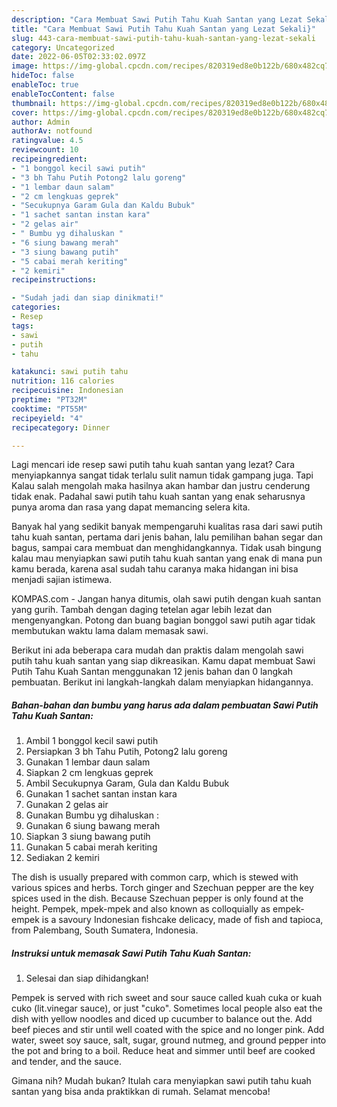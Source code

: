 ```yaml
---
description: "Cara Membuat Sawi Putih Tahu Kuah Santan yang Lezat Sekali}"
title: "Cara Membuat Sawi Putih Tahu Kuah Santan yang Lezat Sekali}"
slug: 443-cara-membuat-sawi-putih-tahu-kuah-santan-yang-lezat-sekali
category: Uncategorized
date: 2022-06-05T02:33:02.097Z
image: https://img-global.cpcdn.com/recipes/820319ed8e0b122b/680x482cq70/sawi-putih-tahu-kuah-santan-foto-resep-utama.jpg
hideToc: false
enableToc: true
enableTocContent: false
thumbnail: https://img-global.cpcdn.com/recipes/820319ed8e0b122b/680x482cq70/sawi-putih-tahu-kuah-santan-foto-resep-utama.jpg
cover: https://img-global.cpcdn.com/recipes/820319ed8e0b122b/680x482cq70/sawi-putih-tahu-kuah-santan-foto-resep-utama.jpg
author: Admin
authorAv: notfound
ratingvalue: 4.5
reviewcount: 10
recipeingredient:
- "1 bonggol kecil sawi putih"
- "3 bh Tahu Putih Potong2 lalu goreng"
- "1 lembar daun salam"
- "2 cm lengkuas geprek"
- "Secukupnya Garam Gula dan Kaldu Bubuk"
- "1 sachet santan instan kara"
- "2 gelas air"
- " Bumbu yg dihaluskan "
- "6 siung bawang merah"
- "3 siung bawang putih"
- "5 cabai merah keriting"
- "2 kemiri"
recipeinstructions:

- "Sudah jadi dan siap dinikmati!"
categories:
- Resep
tags:
- sawi
- putih
- tahu

katakunci: sawi putih tahu 
nutrition: 116 calories
recipecuisine: Indonesian
preptime: "PT32M"
cooktime: "PT55M"
recipeyield: "4"
recipecategory: Dinner

---
```



Lagi mencari ide resep sawi putih tahu kuah santan yang lezat? Cara menyiapkannya sangat tidak terlalu sulit namun tidak gampang juga. Tapi Kalau salah mengolah maka hasilnya akan hambar dan justru cenderung tidak enak. Padahal sawi putih tahu kuah santan yang enak seharusnya punya aroma dan rasa yang dapat memancing selera kita.


Banyak hal yang sedikit banyak mempengaruhi kualitas rasa dari sawi putih tahu kuah santan, pertama dari jenis bahan, lalu pemilihan bahan segar dan bagus, sampai cara membuat dan menghidangkannya. Tidak usah bingung kalau mau menyiapkan sawi putih tahu kuah santan yang enak di mana pun kamu berada, karena asal sudah tahu caranya maka hidangan ini bisa menjadi sajian istimewa.

KOMPAS.com - Jangan hanya ditumis, olah sawi putih dengan kuah santan yang gurih. Tambah dengan daging tetelan agar lebih lezat dan mengenyangkan. Potong dan buang bagian bonggol sawi putih agar tidak membutukan waktu lama dalam memasak sawi.


Berikut ini ada beberapa cara mudah dan praktis dalam mengolah sawi putih tahu kuah santan yang siap dikreasikan. Kamu dapat membuat Sawi Putih Tahu Kuah Santan menggunakan 12 jenis bahan dan 0 langkah pembuatan. Berikut ini langkah-langkah dalam menyiapkan hidangannya.

<!--inarticleads1-->

##### Bahan-bahan dan bumbu yang harus ada dalam pembuatan Sawi Putih Tahu Kuah Santan:

1. Ambil 1 bonggol kecil sawi putih
1. Persiapkan 3 bh Tahu Putih, Potong2 lalu goreng
1. Gunakan 1 lembar daun salam
1. Siapkan 2 cm lengkuas geprek
1. Ambil Secukupnya Garam, Gula dan Kaldu Bubuk
1. Gunakan 1 sachet santan instan kara
1. Gunakan 2 gelas air
1. Gunakan  Bumbu yg dihaluskan :
1. Gunakan 6 siung bawang merah
1. Siapkan 3 siung bawang putih
1. Gunakan 5 cabai merah keriting
1. Sediakan 2 kemiri


The dish is usually prepared with common carp, which is stewed with various spices and herbs. Torch ginger and Szechuan pepper are the key spices used in the dish. Because Szechuan pepper is only found at the height. Pempek, mpek-mpek and also known as colloquially as empek-empek is a savoury Indonesian fishcake delicacy, made of fish and tapioca, from Palembang, South Sumatera, Indonesia. 

<!--inarticleads2-->

##### Instruksi untuk memasak Sawi Putih Tahu Kuah Santan:


1. Selesai dan siap dihidangkan!

Pempek is served with rich sweet and sour sauce called kuah cuka or kuah cuko (lit.vinegar sauce), or just &#34;cuko&#34;. Sometimes local people also eat the dish with yellow noodles and diced up cucumber to balance out the. Add beef pieces and stir until well coated with the spice and no longer pink. Add water, sweet soy sauce, salt, sugar, ground nutmeg, and ground pepper into the pot and bring to a boil. Reduce heat and simmer until beef are cooked and tender, and the sauce. 

Gimana nih? Mudah bukan? Itulah cara menyiapkan sawi putih tahu kuah santan yang bisa anda praktikkan di rumah. Selamat mencoba!
